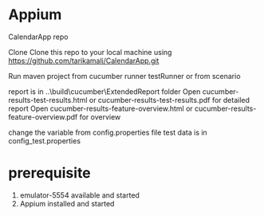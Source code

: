 # Appium
CalendarApp repo

Clone Clone this repo to your local machine using https://github.com/tarikamali/CalendarApp.git

Run maven project from cucumber runner testRunner or from scenario

report is in ..\build\cucumber\ExtendedReport folder
    Open cucumber-results-test-results.html or cucumber-results-test-results.pdf for detailed report
    Open cucumber-results-feature-overview.html or cucumber-results-feature-overview.pdf for overview

change the variable from config.properties file test data is in config_test.properties

# prerequisite
1. emulator-5554 available and started
2. Appium installed and started
